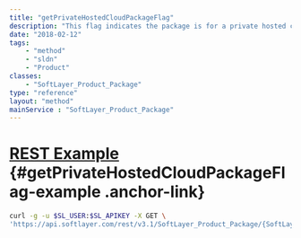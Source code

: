 ```yaml
---
title: "getPrivateHostedCloudPackageFlag"
description: "This flag indicates the package is for a private hosted cloud deployment. (Deprecated)"
date: "2018-02-12"
tags:
    - "method"
    - "sldn"
    - "Product"
classes:
    - "SoftLayer_Product_Package"
type: "reference"
layout: "method"
mainService : "SoftLayer_Product_Package"
---
```


# [REST Example](#getPrivateHostedCloudPackageFlag-example) <a href="/article/rest/"><i class="fas fa-question"></i></a> {#getPrivateHostedCloudPackageFlag-example .anchor-link} 
```bash
curl -g -u $SL_USER:$SL_APIKEY -X GET \
'https://api.softlayer.com/rest/v3.1/SoftLayer_Product_Package/{SoftLayer_Product_PackageID}/getPrivateHostedCloudPackageFlag'
```
